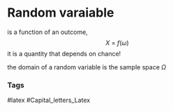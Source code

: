 # Random varaiable 
is a function of an outcome, 
$$X \ = \ f(\omega)$$
it is a quantity that depends on chance! 

the domain of a random variable is the sample space $\Omega$ 





### Tags 
#latex 
#Capital_letters_Latex 
